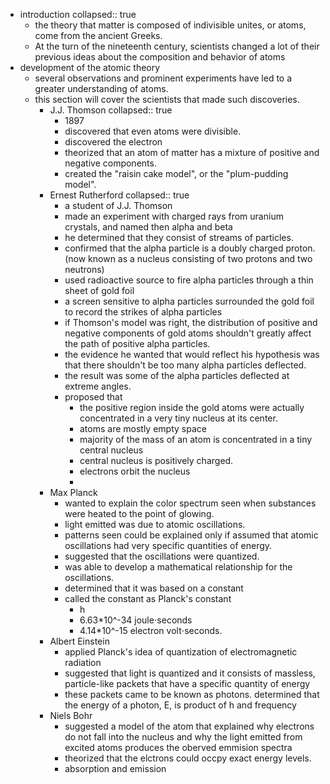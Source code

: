 - introduction
  collapsed:: true
	- the theory that matter is composed of indivisible unites, or atoms, come from the ancient Greeks.
	- At the turn of the nineteenth century, scientists changed a lot of their previous ideas about the composition and behavior of atoms
- development of the atomic theory
	- several observations and prominent experiments have led to a greater understanding of atoms.
	- this section will cover the scientists that made such discoveries.
		- J.J. Thomson
		  collapsed:: true
			- 1897
			- discovered that even atoms were divisible.
			- discovered the electron
			- theorized that an atom of matter has a mixture of positive and negative components.
			- created the "raisin cake model", or the "plum-pudding model".
		- Ernest Rutherford
		  collapsed:: true
			- a student of J.J. Thomson
			- made an experiment with charged rays from uranium crystals, and named then alpha and beta
			- he determined that they consist of streams of particles.
			- confirmed that the alpha particle is a doubly charged proton.(now known as a nucleus consisting of two protons and two neutrons)
			- used radioactive source to fire alpha particles through a thin sheet of gold foil
			- a screen sensitive to alpha particles surrounded the gold foil to record the strikes of alpha particles
			- if Thomson's model was right, the distribution of positive and negative components of gold atoms shouldn't greatly affect the path of positive alpha particles.
			- the evidence he wanted that would reflect his hypothesis was that there shouldn't be too many alpha particles deflected.
			- the result was some of the alpha particles deflected at extreme angles.
			- proposed that
				- the positive region inside the gold atoms were actually concentrated in a very tiny nucleus at its center.
				- atoms are mostly empty space
				- majority of the mass of an atom is concentrated in a tiny central nucleus
				- central nucleus is positively charged.
				- electrons orbit the nucleus
				-
		- Max Planck
			- wanted to explain the color spectrum seen when substances were heated to the point of glowing.
			- light emitted was due to atomic oscillations.
			- patterns seen could be explained only if assumed that atomic oscillations had very specific quantities of energy.
			- suggested that the oscillations were quantized.
			- was able to develop a mathematical relationship for the oscillations.
			- determined that it was based on a constant
			- called the constant as Planck's constant
				- h
				- 6.63*10^-34 joule⋅seconds
				- 4.14*10^-15 electron volt⋅seconds.
		- Albert Einstein
			- applied Planck's idea of quantization of electromagnetic radiation
			- suggested that light is quantized and it consists of massless, particle-like packets that have a specific quantity of energy
			- these packets came to be known as photons. determined that the energy of a photon, E, is product of h and frequency
		- Niels Bohr
			- suggested a model of the atom that explained why electrons do not fall into the nucleus and why the light emitted from excited atoms produces the oberved emmision spectra
			- theorized that the elctrons could occpy exact energy levels.
			- absorption and emission